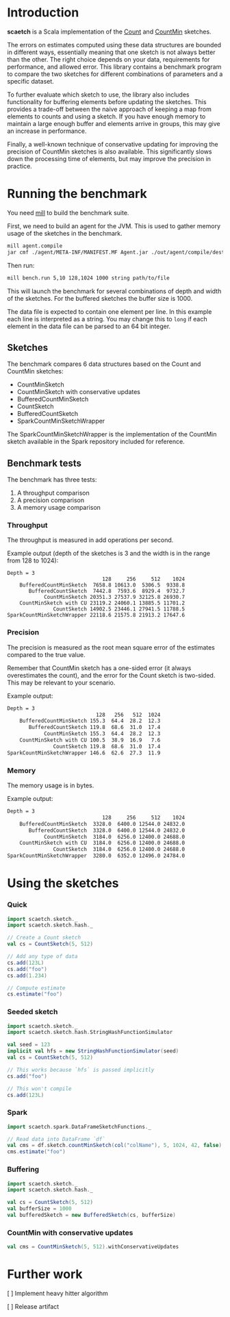 # Introduction
**scaetch** is a Scala implementation of the [Count](https://www.cs.rutgers.edu/~farach/pubs/FrequentStream.pdf) 
and [CountMin](https://7797b024-a-62cb3a1a-s-sites.googlegroups.com/site/countminsketch/cm-latin.pdf) sketches.

The errors on estimates computed using these data structures are bounded in different 
ways, essentially meaning that one sketch is not always better than the other. 
The right choice depends on your data, requirements for performance, and allowed 
error. This library contains a benchmark program to compare the two sketches for 
different combinations of parameters and a specific dataset.

To further evaluate which sketch to use, the library also includes functionality 
for buffering elements before updating the sketches. This provides a trade-off between 
the naive approach of keeping a map from elements to counts and using a sketch. 
If you have enough memory to maintain a large enough buffer and elements arrive in 
groups, this may give an increase in performance.

Finally, a well-known technique of conservative updating for improving the precision of 
CountMin sketches is also available. This significantly slows down the processing time 
of elements, but may improve the precision in practice.

# Running the benchmark
You need [mill](https://github.com/lihaoyi/mill) to build the benchmark suite.

First, we need to build an agent for the JVM. This is used to gather memory usage of the sketches in the benchmark.

```bash
mill agent.compile
jar cmf ./agent/META-INF/MANIFEST.MF Agent.jar ./out/agent/compile/dest/classes/agent/Agent.class
```

Then run:

```bash
mill bench.run 5,10 128,1024 1000 string path/to/file
```

This will launch the benchmark for several combinations of depth and width of the sketches. For the buffered sketches the buffer size is 1000.

The data file is expected to contain one element per line. In this example each line is interpreted as a string. You may change this to `long` if each element in the data file can be parsed to an 64 bit integer.

## Sketches
The benchmark compares 6 data structures based on the Count and CountMin 
sketches:

- CountMinSketch
- CountMinSketch with conservative updates
- BufferedCountMinSketch
- CountSketch
- BufferedCountSketch
- SparkCountMinSketchWrapper

The SparkCountMinSketchWrapper is the implementation of the CountMin
sketch available in the Spark repository included for reference.

## Benchmark tests
The benchmark has three tests:
1. A throughput comparison
2. A precision comparison
3. A memory usage comparison

### Throughput
The throughput is measured in add operations per second.

Example output (depth of the sketches is 3 and the width is in the range from 128 to 1024):
```
Depth = 3
                               128     256     512    1024
    BufferedCountMinSketch  7658.8 10613.0  5306.5  9338.8
       BufferedCountSketch  7442.8  7593.6  8929.4  9732.7
            CountMinSketch 20351.3 27537.9 32125.8 26930.7
    CountMinSketch with CU 23119.2 24060.1 13885.5 11701.2
               CountSketch 14902.5 23446.1 27941.5 11788.5
SparkCountMinSketchWrapper 22118.6 21575.8 21913.2 17647.6
```

### Precision
The precision is measured as the root mean square error of the estimates compared to the true value.

Remember that CountMin sketch has a one-sided error (it always overestimates the count),
 and the error for the Count sketch is two-sided. This may be relevant to your scenario.

Example output:
```bash
Depth = 3
                             128   256   512  1024
    BufferedCountMinSketch 155.3  64.4  28.2  12.3
       BufferedCountSketch 119.8  68.6  31.0  17.4
            CountMinSketch 155.3  64.4  28.2  12.3
    CountMinSketch with CU 100.5  38.9  16.9   7.6
               CountSketch 119.8  68.6  31.0  17.4
SparkCountMinSketchWrapper 146.6  62.6  27.3  11.9
```

### Memory
The memory usage is in bytes.

Example output:
```bash
Depth = 3
                               128     256     512    1024
    BufferedCountMinSketch  3328.0  6400.0 12544.0 24832.0
       BufferedCountSketch  3328.0  6400.0 12544.0 24832.0
            CountMinSketch  3184.0  6256.0 12400.0 24688.0
    CountMinSketch with CU  3184.0  6256.0 12400.0 24688.0
               CountSketch  3184.0  6256.0 12400.0 24688.0
SparkCountMinSketchWrapper  3280.0  6352.0 12496.0 24784.0
```

# Using the sketches
### Quick
```scala
import scaetch.sketch._
import scaetch.sketch.hash._

// Create a Count sketch
val cs = CountSketch(5, 512)

// Add any type of data
cs.add(123L)
cs.add("foo")
cs.add(1.234)

// Compute estimate
cs.estimate("foo")
```

### Seeded sketch
```scala
import scaetch.sketch._
import scaetch.sketch.hash.StringHashFunctionSimulator

val seed = 123
implicit val hfs = new StringHashFunctionSimulator(seed)
val cs = CountSketch(5, 512)

// This works because `hfs` is passed implicitly
cs.add("foo")

// This won't compile
cs.add(123L)
```

### Spark
```scala
import scaetch.spark.DataFrameSketchFunctions._

// Read data into DataFrame `df`
val cms = df.sketch.countMinSketch(col("colName"), 5, 1024, 42, false)
cms.estimate("foo")
```

### Buffering
```scala
import scaetch.sketch._
import scaetch.sketch.hash._

val cs = CountSketch(5, 512)
val bufferSize = 1000
val bufferedSketch = new BufferedSketch(cs, bufferSize)
```

### CountMin with conservative updates
```scala
val cms = CountMinSketch(5, 512).withConservativeUpdates
```


# Further work
[ ] Implement heavy hitter algorithm

[ ] Release artifact

